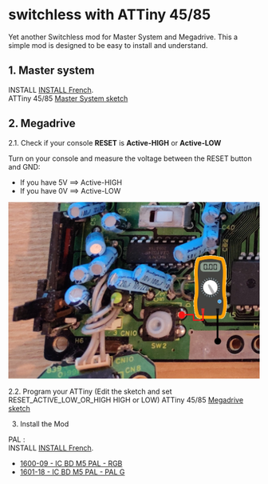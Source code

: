 # switchless with ATTiny 45/85
Yet another Switchless mod for Master System and Megadrive.
This a simple mod is designed to be easy to install and understand.


## 1. Master system
INSTALL [INSTALL French](MasterSystem/INSTALL_MS2_fr.md).  
ATTiny 45/85 [Master System sketch](MasterSystem/switchless/switchless.ino)


## 2. Megadrive

2.1. Check if your console **RESET** is **Active-HIGH** or **Active-LOW**

Turn on your console and measure the voltage between the RESET button and GND:
- If you have 5V ==> Active-HIGH
- If you have 0V ==> Active-LOW

![Reset](Megadrive/Reset.png)

2.2. Program your ATTiny (Edit the sketch and set RESET_ACTIVE_LOW_OR_HIGH HIGH or LOW)
ATTiny 45/85 [Megadrive sketch](Megadrive/switchless/switchless.ino)

3. Install the Mod

PAL :  
INSTALL [INSTALL French](Megadrive/INSTALL_MD1.md).
- [1600-09 - IC BD M5 PAL - RGB](Megadrive/1600-09%20-%20IC%20BD%20M5%20PAL%20-%20RGB)
- [1601-18 - IC BD M5 PAL - PAL G](Megadrive/1601-18%20-%20IC%20BD%20M5%20PAL%20-%20PAL%20G)

